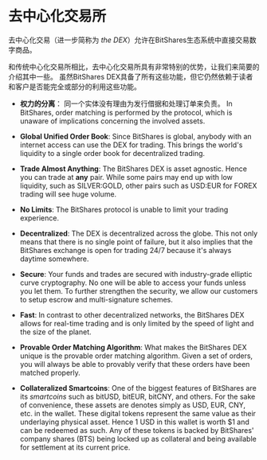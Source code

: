 # 去中心化交易所

去中心化交易（进一步简称为 *the DEX*）允许在BitShares生态系统中直接交易数字商品。

和传统中心化交易所相比，去中心化交易所具有非常特别的优势，让我们来简要的介绍其中一些。 虽然BitShares DEX具备了所有这些功能，但它仍然依赖于读者和客户是否能完全或部分的利用这些功能。

* **权力的分离**： 同一个实体没有理由为发行借据和处理订单来负责。 In BitShares, order matching is performed by the protocol, which is unaware of implications concerning the involved assets.

* **Global Unified Order Book**: Since BitShares is global, anybody with an internet access can use the DEX for trading. This brings the world's liquidity to a single order book for decentralized trading.

* **Trade Almost Anything**: The BitShares DEX is asset agnostic. Hence you can trade at **any** pair. While some pairs may end up with low liquidity, such as SILVER:GOLD, other pairs such as USD:EUR for FOREX trading will see huge volume.

* **No Limits**: The BitShares protocol is unable to limit your trading experience.

* **Decentralized**: The DEX is decentralized across the globe. This not only means that there is no single point of failure, but it also implies that the BitShares exchange is open for trading 24/7 because it's always daytime somewhere.

* **Secure**: Your funds and trades are secured with industry-grade elliptic curve cryptography. No one will be able to access your funds unless you let them. To further strengthen the security, we allow our customers to setup escrow and multi-signature schemes.

* **Fast**: In contrast to other decentralized networks, the BitShares DEX allows for real-time trading and is only limited by the speed of light and the size of the planet.

* **Provable Order Matching Algorithm**: What makes the BitShares DEX unique is the provable order matching algorithm. Given a set of orders, you will always be able to provably verify that these orders have been matched properly.

* **Collateralized Smartcoins**: One of the biggest features of BitShares are its *smartcoins* such as bitUSD, bitEUR, bitCNY, and others. For the sake of convenience, these assets are denotes simply as USD, EUR, CNY, etc. in the wallet. These digital tokens represent the same value as their underlaying physical asset. Hence 1 USD in this wallet is worth $1 and can be redeemed as such. Any of these tokens is backed by BitShares' company shares (BTS) being locked up as collateral and being available for settlement at its current price.